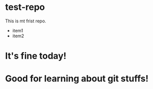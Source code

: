 # test-repo

This is mt frist repo.

- item1
- item2

# It's fine today!
# Good for learning about git stuffs!

